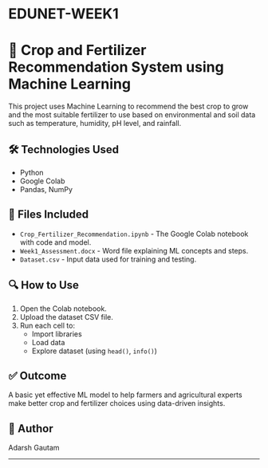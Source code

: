 # EDUNET-WEEK1
# 🌾 Crop and Fertilizer Recommendation System using Machine Learning

This project uses Machine Learning to recommend the best crop to grow and the most suitable fertilizer to use based on environmental and soil data such as temperature, humidity, pH level, and rainfall.

## 🛠 Technologies Used
- Python
- Google Colab
- Pandas, NumPy

## 📂 Files Included
- `Crop_Fertilizer_Recommendation.ipynb` - The Google Colab notebook with code and model.
- `Week1_Assessment.docx` - Word file explaining ML concepts and steps.
- `Dataset.csv` - Input data used for training and testing.

## 🔍 How to Use
1. Open the Colab notebook.
2. Upload the dataset CSV file.
3. Run each cell to:
   - Import libraries
   - Load data
   - Explore dataset (using `head()`, `info()`)

## ✅ Outcome
A basic yet effective ML model to help farmers and agricultural experts make better crop and fertilizer choices using data-driven insights.

## 📎 Author
Adarsh Gautam

---

